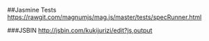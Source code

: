 ##Jasmine Tests
https://rawgit.com/magnumjs/mag.js/master/tests/specRunner.html

###JSBIN
http://jsbin.com/kukijurizi/edit?js,output
